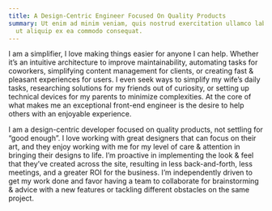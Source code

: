 ```yaml
---
title: A Design-Centric Engineer Focused On Quality Products
summary: Ut enim ad minim veniam, quis nostrud exercitation ullamco laboris nisi
  ut aliquip ex ea commodo consequat.
---
```


I am a simplifier, I love making things easier for anyone I can help. Whether it’s an intuitive architecture to improve maintainability, automating tasks for coworkers, simplifying content management for clients, or creating fast & pleasant experiences for users. I even seek ways to simplify my wife’s daily tasks, researching solutions for my friends out of curiosity, or setting up technical devices for my parents to minimize complexities. At the core of what makes me an exceptional front-end engineer is the desire to help others with an enjoyable experience.

I am a design-centric developer focused on quality products, not settling for “good enough”. I love working with great designers that can focus on their art, and they enjoy working with me for my level of care & attention in bringing their designs to life. I’m proactive in implementing the look & feel that they’ve created across the site, resulting in less back-and-forth, less meetings, and a greater ROI for the business. I’m independently driven to get my work done and favor having a team to collaborate for brainstorming & advice with a new features or tackling different obstacles on the same project.